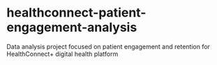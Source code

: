 # healthconnect-patient-engagement-analysis
Data analysis project focused on patient engagement and retention for HealthConnect+ digital health platform
